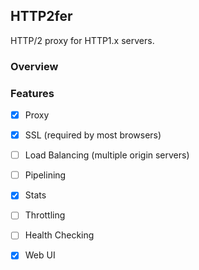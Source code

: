 ## HTTP2fer
HTTP/2 proxy for HTTP1.x servers.

### Overview

### Features
- [x] Proxy
- [x] SSL (required by most browsers)
- [ ] Load Balancing (multiple origin servers) 
- [ ] Pipelining
- [x] Stats
- [ ] Throttling
- [ ] Health Checking
- [x] Web UI




